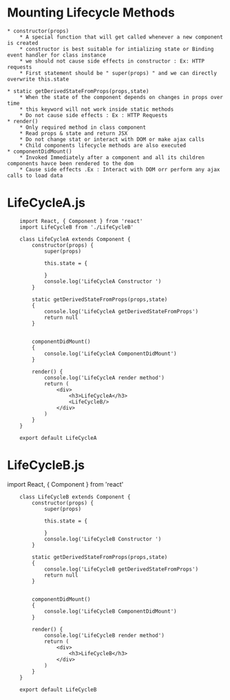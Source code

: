 # Mounting Lifecycle Methods
    * constructor(props) 
        * A special function that will get called whenever a new component is created
        * constructor is best suitable for intializing state or Binding event handler for class instance
        * we should not cause side effects in constructor : Ex: HTTP requests
        * First statement should be " super(props) " and we can directly overwrite this.state

    * static getDerivedStateFromProps(props,state)
        * When the state of the component depends on changes in props over time
        * this keyword will not work inside static methods
        * Do not cause side effects : Ex : HTTP Requests
    * render() 
        * Only required method in class component
        * Read props & state and return JSX
        * Do not change stat or interact with DOM or make ajax calls
        * Child components lifecycle methods are also executed
    * componentDidMount()
        * Invoked Immediately after a component and all its children components havce been rendered to the dom
        * Cause side effects .Ex : Interact with DOM orr perform any ajax calls to load data

# LifeCycleA.js

        import React, { Component } from 'react'
        import LifeCycleB from './LifeCycleB'

        class LifeCycleA extends Component {
            constructor(props) {
                super(props)
            
                this.state = {
                    
                }
                console.log('LifeCycleA Constructor ')
            }
            
            static getDerivedStateFromProps(props,state)
            {
                console.log('LifeCycleA getDerivedStateFromProps')
                return null
            }


            componentDidMount()
            {
                console.log('LifeCycleA ComponentDidMount')
            }

            render() {
                console.log('LifeCycleA render method')
                return (
                    <div>
                        <h3>LifeCycleA</h3> 
                        <LifeCycleB/>           
                    </div>
                )
            }
        }

        export default LifeCycleA

# LifeCycleB.js

import React, { Component } from 'react'

        class LifeCycleB extends Component {
            constructor(props) {
                super(props)
            
                this.state = {
                    
                }
                console.log('LifeCycleB Constructor ')
            }
            
            static getDerivedStateFromProps(props,state)
            {
                console.log('LifeCycleB getDerivedStateFromProps')
                return null
            }


            componentDidMount()
            {
                console.log('LifeCycleB ComponentDidMount')
            }

            render() {
                console.log('LifeCycleB render method')
                return (
                    <div>
                        <h3>LifeCycleB</h3>            
                    </div>
                )
            }
        }

        export default LifeCycleB
